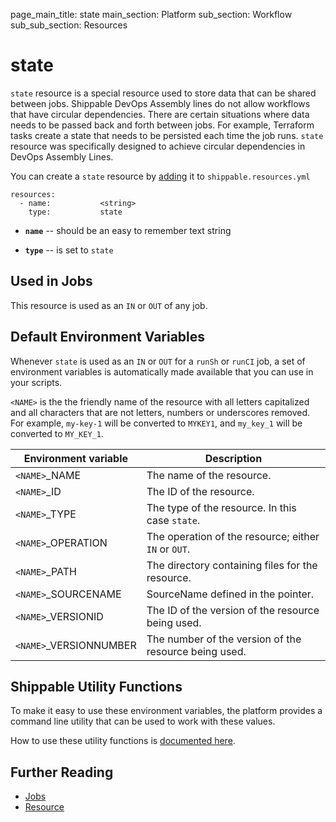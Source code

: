 page_main_title: state
main_section: Platform
sub_section: Workflow
sub_sub_section: Resources

# state
`state` resource is a special resource used to store data that can be shared between jobs. Shippable DevOps Assembly lines do not allow workflows that have circular dependencies. There are certain situations where data needs to be passed back and forth between jobs. For example, Terraform tasks create a state that needs to be persisted each time the job runs. `state` resource was specifically designed to achieve circular dependencies in DevOps Assembly Lines.

You can create a `state` resource by [adding](/platform/tutorial/workflow/crud-resource#adding) it to `shippable.resources.yml`

```
resources:
  - name:           <string>
    type: 			state
```

* **`name`** -- should be an easy to remember text string

* **`type`** -- is set to `state`

## Used in Jobs

This resource is used as an `IN` or `OUT` of any job.

## Default Environment Variables
Whenever `state` is used as an `IN` or `OUT` for a `runSh` or `runCI` job, a set of environment variables is automatically made available that you can use in your scripts.

`<NAME>` is the the friendly name of the resource with all letters capitalized and all characters that are not letters, numbers or underscores removed. For example, `my-key-1` will be converted to `MYKEY1`, and `my_key_1` will be converted to `MY_KEY_1`.

| Environment variable						| Description                         |
| ------------- 								|------------------------------------ |
| `<NAME>`\_NAME 							| The name of the resource. |
| `<NAME>`\_ID 								| The ID of the resource. |
| `<NAME>`\_TYPE 							| The type of the resource. In this case `state`. |
| `<NAME>`\_OPERATION 						| The operation of the resource; either `IN` or `OUT`. |
| `<NAME>`\_PATH 							| The directory containing files for the resource. |
| `<NAME>`\_SOURCENAME    					| SourceName defined in the pointer. |
| `<NAME>`\_VERSIONID    					| The ID of the version of the resource being used. |
| `<NAME>`\_VERSIONNUMBER 					| The number of the version of the resource being used. |


## Shippable Utility Functions
To make it easy to use these environment variables, the platform provides a command line utility that can be used to work with these values.

How to use these utility functions is [documented here](/platform/tutorial/workflow/using-shipctl).

## Further Reading
* [Jobs](/platform/workflow/job/overview)
* [Resource](/platform/workflow/resource/overview)
